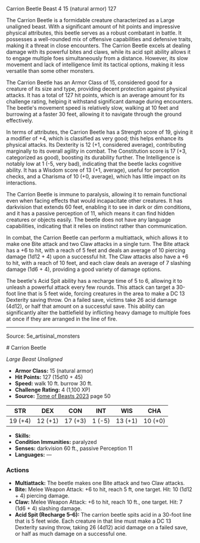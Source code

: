 <MonsterName/>Carrion Beetle</MonsterName>
<CreatureType/>Beast</CreatureType>
<CR/>4</CR>
<AC/>15 (natural armor)</AC>
<HP/>127</HP>
<summary>The Carrion Beetle is a formidable creature characterized as a Large unaligned beast. With a significant amount of hit points and impressive physical attributes, this beetle serves as a robust combatant in battle. It possesses a well-rounded mix of offensive capabilities and defensive traits, making it a threat in close encounters. The Carrion Beetle excels at dealing damage with its powerful bites and claws, while its acid spit ability allows it to engage multiple foes simultaneously from a distance. However, its slow movement and lack of intelligence limit its tactical options, making it less versatile than some other monsters.</summary>

<detail>

The Carrion Beetle has an Armor Class of 15, considered good for a creature of its size and type, providing decent protection against physical attacks. It has a total of 127 hit points, which is an average amount for its challenge rating, helping it withstand significant damage during encounters. The beetle's movement speed is relatively slow, walking at 10 feet and burrowing at a faster 30 feet, allowing it to navigate through the ground effectively.

In terms of attributes, the Carrion Beetle has a Strength score of 19, giving it a modifier of +4, which is classified as very good; this helps enhance its physical attacks. Its Dexterity is 12 (+1, considered average), contributing marginally to its overall agility in combat. The Constitution score is 17 (+3, categorized as good), boosting its durability further. The Intelligence is notably low at 1 (-5, very bad), indicating that the beetle lacks cognitive ability. It has a Wisdom score of 13 (+1, average), useful for perception checks, and a Charisma of 10 (+0, average), which has little impact on its interactions.

The Carrion Beetle is immune to paralysis, allowing it to remain functional even when facing effects that would incapacitate other creatures. It has darkvision that extends 60 feet, enabling it to see in dark or dim conditions, and it has a passive perception of 11, which means it can find hidden creatures or objects easily. The beetle does not have any language capabilities, indicating that it relies on instinct rather than communication.

In combat, the Carrion Beetle can perform a multiattack, which allows it to make one Bite attack and two Claw attacks in a single turn. The Bite attack has a +6 to hit, with a reach of 5 feet and deals an average of 10 piercing damage (1d12 + 4) upon a successful hit. The Claw attacks also have a +6 to hit, with a reach of 10 feet, and each claw deals an average of 7 slashing damage (1d6 + 4), providing a good variety of damage options.

The beetle's Acid Spit ability has a recharge time of 5 to 6, allowing it to unleash a powerful attack every few rounds. This attack can target a 30-foot line that is 5 feet wide, forcing creatures in the area to make a DC 13 Dexterity saving throw. On a failed save, victims take 26 acid damage (4d12), or half that amount on a successful save. This ability can significantly alter the battlefield by inflicting heavy damage to multiple foes at once if they are arranged in the line of fire.</detail>



---

Source: 5e_artisinal_monsters

<statblock>
# Carrion Beetle

*Large* *Beast* *Unaligned*

- **Armor Class:** 15 (natural armor)
- **Hit Points:** 127 (15d10 + 45)
- **Speed:** walk 10 ft. burrow 30 ft.
- **Challenge Rating:** 4 (1,100 XP)
- **Source:** [Tome of Beasts 2023](https://koboldpress.com/kpstore/product/tome-of-beasts-1-2023-edition/) page 50

| STR | DEX | CON | INT | WIS | CHA |
| --- | --- | --- | --- | --- | --- |
| 19 (+4) | 12 (+1) | 17 (+3) | 1 (-5) | 13 (+1) | 10 (+0) |

- **Skills:** 
- **Condition Immunities:** paralyzed
- **Senses:** darkvision 60 ft., passive Perception 11
- **Languages:** —

### Actions

- **Multiattack:** The beetle makes one Bite attack and two Claw attacks.
- **Bite:** Melee Weapon Attack: +6 to hit, reach 5 ft, one target. Hit: 10 (1d12 + 4) piercing damage.
- **Claw:** Melee Weapon Attack: +6 to hit, reach 10 ft., one target. Hit: 7 (1d6 + 4) slashing damage.
- **Acid Spit (Recharge 5–6):** The carrion beetle spits acid in a 30-foot line that is 5 feet wide. Each creature in that line must make a DC 13 Dexterity saving throw, taking 26 (4d12) acid damage on a failed save, or half as much damage on a successful one.
</statblock>



